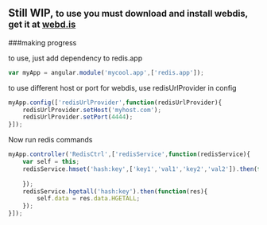 ## Still WIP, <small>to use you must download and install webdis, get it at [webd.is](webd.is)</small>

###making progress

to use, just add dependency to redis.app

```javascript
var myApp = angular.module('mycool.app',['redis.app']);
```

to use different host or port for webdis, use redisUrlProvider in config

```javascript
myApp.config(['redisUrlProvider',function(redisUrlProvider){
    redisUrlProvider.setHost('myhost.com');
    redisUrlProvider.setPort(4444);
}]);
```
Now run redis commands
```javascript
myApp.controller('RedisCtrl',['redisService',function(redisService){
    var self = this;
    redisService.hmset('hash:key',['key1','val1','key2','val2']).then(function(res){
        
    });
    redisService.hgetall('hash:key').then(function(res){
        self.data = res.data.HGETALL;
    });
}]);
```
